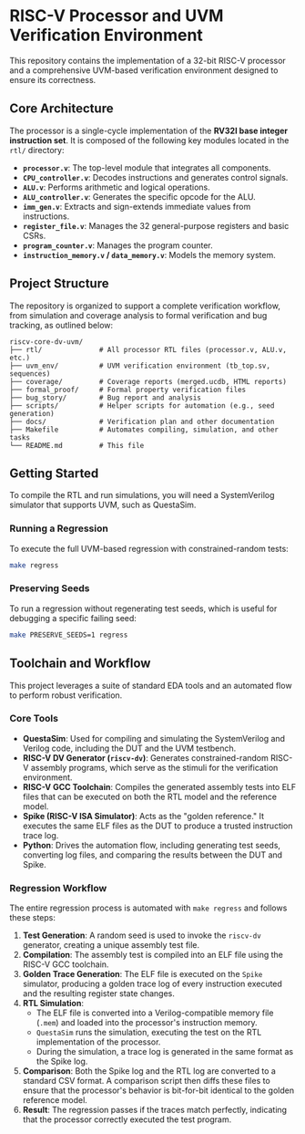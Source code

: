 # RISC-V Processor and UVM Verification Environment

This repository contains the implementation of a 32-bit RISC-V processor and a comprehensive UVM-based verification environment designed to ensure its correctness.

## Core Architecture

The processor is a single-cycle implementation of the **RV32I base integer instruction set**. It is composed of the following key modules located in the `rtl/` directory:

- **`processor.v`**: The top-level module that integrates all components.
- **`CPU_controller.v`**: Decodes instructions and generates control signals.
- **`ALU.v`**: Performs arithmetic and logical operations.
- **`ALU_controller.v`**: Generates the specific opcode for the ALU.
- **`imm_gen.v`**: Extracts and sign-extends immediate values from instructions.
- **`register_file.v`**: Manages the 32 general-purpose registers and basic CSRs.
- **`program_counter.v`**: Manages the program counter.
- **`instruction_memory.v` / `data_memory.v`**: Models the memory system.

## Project Structure

The repository is organized to support a complete verification workflow, from simulation and coverage analysis to formal verification and bug tracking, as outlined below:

```
riscv-core-dv-uvm/
├── rtl/              # All processor RTL files (processor.v, ALU.v, etc.)
├── uvm_env/          # UVM verification environment (tb_top.sv, sequences)
├── coverage/         # Coverage reports (merged.ucdb, HTML reports)
├── formal_proof/     # Formal property verification files
├── bug_story/        # Bug report and analysis
├── scripts/          # Helper scripts for automation (e.g., seed generation)
├── docs/             # Verification plan and other documentation
├── Makefile          # Automates compiling, simulation, and other tasks
└── README.md         # This file
```

## Getting Started

To compile the RTL and run simulations, you will need a SystemVerilog simulator that supports UVM, such as QuestaSim.

### Running a Regression

To execute the full UVM-based regression with constrained-random tests:

```bash
make regress
```

### Preserving Seeds

To run a regression without regenerating test seeds, which is useful for debugging a specific failing seed:

```bash
make PRESERVE_SEEDS=1 regress
```

## Toolchain and Workflow

This project leverages a suite of standard EDA tools and an automated flow to perform robust verification.

### Core Tools

*   **QuestaSim**: Used for compiling and simulating the SystemVerilog and Verilog code, including the DUT and the UVM testbench.
*   **RISC-V DV Generator (`riscv-dv`)**: Generates constrained-random RISC-V assembly programs, which serve as the stimuli for the verification environment.
*   **RISC-V GCC Toolchain**: Compiles the generated assembly tests into ELF files that can be executed on both the RTL model and the reference model.
*   **Spike (RISC-V ISA Simulator)**: Acts as the "golden reference." It executes the same ELF files as the DUT to produce a trusted instruction trace log.
*   **Python**: Drives the automation flow, including generating test seeds, converting log files, and comparing the results between the DUT and Spike.

### Regression Workflow

The entire regression process is automated with `make regress` and follows these steps:

1.  **Test Generation**: A random seed is used to invoke the `riscv-dv` generator, creating a unique assembly test file.
2.  **Compilation**: The assembly test is compiled into an ELF file using the RISC-V GCC toolchain.
3.  **Golden Trace Generation**: The ELF file is executed on the `Spike` simulator, producing a golden trace log of every instruction executed and the resulting register state changes.
4.  **RTL Simulation**:
    *   The ELF file is converted into a Verilog-compatible memory file (`.mem`) and loaded into the processor's instruction memory.
    *   `QuestaSim` runs the simulation, executing the test on the RTL implementation of the processor.
    *   During the simulation, a trace log is generated in the same format as the Spike log.
5.  **Comparison**: Both the Spike log and the RTL log are converted to a standard CSV format. A comparison script then diffs these files to ensure that the processor's behavior is bit-for-bit identical to the golden reference model.
6.  **Result**: The regression passes if the traces match perfectly, indicating that the processor correctly executed the test program. 